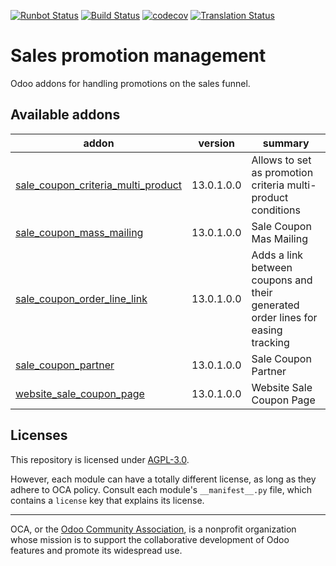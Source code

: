 [![Runbot Status](https://runbot.odoo-community.org/runbot/badge/flat//13.0.svg)](https://runbot.odoo-community.org/runbot/repo/github-com-oca-sale-promotion-)
[![Build Status](https://travis-ci.com/OCA/sale-promotion.svg?branch=13.0)](https://travis-ci.com/OCA/sale-promotion)
[![codecov](https://codecov.io/gh/OCA/sale-promotion/branch/13.0/graph/badge.svg)](https://codecov.io/gh/OCA/sale-promotion)
[![Translation Status](https://translation.odoo-community.org/widgets/sale-promotion-13-0/-/svg-badge.svg)](https://translation.odoo-community.org/engage/sale-promotion-13-0/?utm_source=widget)

<!-- /!\ do not modify above this line -->

# Sales promotion management

Odoo addons for handling promotions on the sales funnel.

<!-- /!\ do not modify below this line -->

<!-- prettier-ignore-start -->

[//]: # (addons)

Available addons
----------------
addon | version | summary
--- | --- | ---
[sale_coupon_criteria_multi_product](sale_coupon_criteria_multi_product/) | 13.0.1.0.0 | Allows to set as promotion criteria multi-product conditions
[sale_coupon_mass_mailing](sale_coupon_mass_mailing/) | 13.0.1.0.0 | Sale Coupon Mas Mailing
[sale_coupon_order_line_link](sale_coupon_order_line_link/) | 13.0.1.0.0 | Adds a link between coupons and their generated order lines for easing tracking
[sale_coupon_partner](sale_coupon_partner/) | 13.0.1.0.0 | Sale Coupon Partner
[website_sale_coupon_page](website_sale_coupon_page/) | 13.0.1.0.0 | Website Sale Coupon Page

[//]: # (end addons)

<!-- prettier-ignore-end -->

## Licenses

This repository is licensed under [AGPL-3.0](LICENSE).

However, each module can have a totally different license, as long as they adhere to OCA
policy. Consult each module's `__manifest__.py` file, which contains a `license` key
that explains its license.

----

OCA, or the [Odoo Community Association](http://odoo-community.org/), is a nonprofit
organization whose mission is to support the collaborative development of Odoo features
and promote its widespread use.
